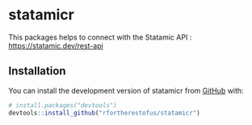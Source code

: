# statamicr

<!-- badges: start -->

<!-- badges: end -->

This packages helps to connect with the Statamic API : <https://statamic.dev/rest-api>

## Installation

You can install the development version of statamicr from [GitHub](https://github.com/) with:

``` r
# install.packages("devtools")
devtools::install_github("rfortherestofus/statamicr")
```
